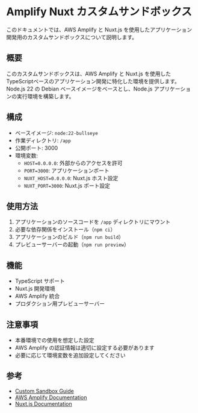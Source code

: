 # Amplify Nuxt カスタムサンドボックス

このドキュメントでは、AWS Amplify と Nuxt.js を使用したアプリケーション開発用のカスタムサンドボックスについて説明します。

## 概要

このカスタムサンドボックスは、AWS Amplify と Nuxt.js を使用したTypeScriptベースのアプリケーション開発に特化した環境を提供します。
Node.js 22 の Debian ベースイメージをベースとし、Node.js アプリケーションの実行環境を構築します。

## 構成

- ベースイメージ: `node:22-bullseye`
- 作業ディレクトリ: `/app`
- 公開ポート: 3000
- 環境変数:
  - `HOST=0.0.0.0`: 外部からのアクセスを許可
  - `PORT=3000`: アプリケーションポート
  - `NUXT_HOST=0.0.0.0`: Nuxt.js ホスト設定
  - `NUXT_PORT=3000`: Nuxt.js ポート設定

## 使用方法

1. アプリケーションのソースコードを `/app` ディレクトリにマウント
2. 必要な依存関係をインストール（`npm ci`）
3. アプリケーションのビルド（`npm run build`）
4. プレビューサーバーの起動（`npm run preview`）

## 機能

- TypeScript サポート
- Nuxt.js 開発環境
- AWS Amplify 統合
- プロダクション用プレビューサーバー

## 注意事項

- 本番環境での使用を想定した設定
- AWS Amplify の認証情報は適切に設定する必要があります
- 必要に応じて環境変数を追加設定してください

## 参考

- [Custom Sandbox Guide](https://docs.all-hands.dev/modules/usage/how-to/custom-sandbox-guide)
- [AWS Amplify Documentation](https://docs.amplify.aws/)
- [Nuxt.js Documentation](https://nuxtjs.org/)